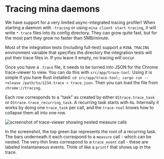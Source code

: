 # Tracing mina daemons

We have support for a very limited async-integrated tracing profiler!
When starting a daemon with `-tracing` or using `mina client start-tracing`,
it will write `*.trace` files into its config directory. They can grow
quite fast, but for the most part they grow no faster than 5MB/minute.

Most of the integration tests (including full-test) support a `MINA_TRACING`
environment variable that specifies the directory the integration tests
will put their trace files in. If you leave it empty, no tracing will
occur.

Once you have a `.trace` file, it needs to be turned into JSON for the
Chrome trace-viewer to view. You can do this with `src/app/trace-tool`.
Using it is simple if you have Rust installed: `cd src/app/trace-tool; cargo run --release /path/to/1234.trace > trace.json`.
Then you can load the file from `chrome://tracing`.

Each row corresponds to a "task" as created by either `O1trace.trace_task` or
`O1trace.trace_recurring_task`. A recurring task starts with `R&`. Internally
it works by doing one `trace_task` per call, and the `trace-tool` knows how
to collapse them all into one row.

![screenshot of trace-viewer showing nested measure calls](https://github.com/MinaProtocol/mina-resources/blob/main/docs/res/tracing-example.png)

In the screenshot, the top green bar represents the root of a recurring task.
The bars underneath it each correspond to a `measure` call - which can be nested.
The very thin lines correspond to a `trace_event` call - these are labeled instantaneous
events. Think of like a `printf` that shows up in the trace.
